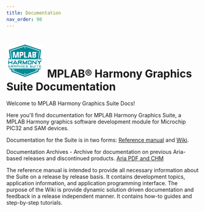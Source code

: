 ```yaml
---
title: Documentation
nav_order: 90
---
```


# ![Microchip Technology](docs/images/mhgs.png) MPLAB® Harmony Graphics Suite Documentation

Welcome to MPLAB Harmony Graphics Suite Docs!

Here you'll find documentation for MPLAB Harmony Graphics Suite, a MPLAB Harmony graphics software development module for Microchip PIC32 and SAM devices.

Documentation for the Suite is in two forms: [Reference manual](https://automaate.github.io/gen2_wiki_sandbox/docs/html/index.html) and [Wiki](https://github.com/Microchip-MPLAB-Harmony/gfx/wiki).

Documentation Archives - Archive for documentation on previous Aria-based releases and discontinued products. [Aria PDF and CHM](https://github.com/Microchip-MPLAB-Harmony/gfx/tree/master/doc)

The reference manual is intended to provide all necessary information about the Suite on a release by release basis. It contains development topics, application information, and application programming interface. The purpose of the Wiki is provide dynamic solution driven documentation and feedback in a release independent manner. It contains how-to guides and step-by-step tutorials.
